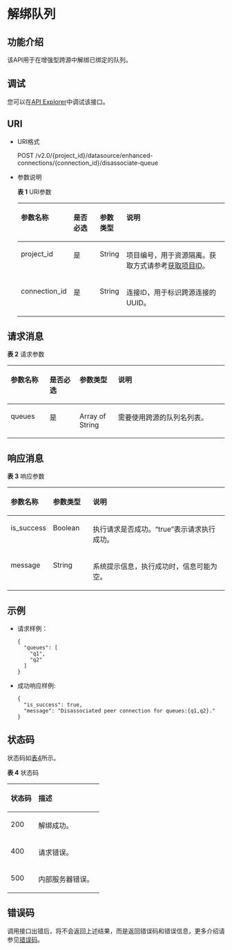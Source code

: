 # 解绑队列<a name="dli_02_0192"></a>

## 功能介绍<a name="section13287428103611"></a>

该API用于在增强型跨源中解绑已绑定的队列。

## 调试<a name="section556523314214"></a>

您可以在[API Explorer](https://apiexplorer.developer.huaweicloud.com/apiexplorer/doc?product=DLI&api=DisassociateConnectionQueue)中调试该接口。

## URI<a name="section52924285361"></a>

-   URI格式

    POST /v2.0/\{project\_id\}/datasource/enhanced-connections/\{connection\_id\}/disassociate-queue

-   参数说明

    **表 1**  URI参数

    <a name="table18299172853614"></a>
    <table><thead align="left"><tr id="row947592853614"><th class="cellrowborder" valign="top" width="17.89178917891789%" id="mcps1.2.5.1.1"><p id="p1347513282368"><a name="p1347513282368"></a><a name="p1347513282368"></a>参数名称</p>
    </th>
    <th class="cellrowborder" valign="top" width="13.77137713771377%" id="mcps1.2.5.1.2"><p id="p74757287366"><a name="p74757287366"></a><a name="p74757287366"></a>是否必选</p>
    </th>
    <th class="cellrowborder" valign="top" width="12.85128512851285%" id="mcps1.2.5.1.3"><p id="p1362517419420"><a name="p1362517419420"></a><a name="p1362517419420"></a>参数类型</p>
    </th>
    <th class="cellrowborder" valign="top" width="55.48554855485548%" id="mcps1.2.5.1.4"><p id="p1475182833610"><a name="p1475182833610"></a><a name="p1475182833610"></a>说明</p>
    </th>
    </tr>
    </thead>
    <tbody><tr id="row16475152833619"><td class="cellrowborder" valign="top" width="17.89178917891789%" headers="mcps1.2.5.1.1 "><p id="p1547552803615"><a name="p1547552803615"></a><a name="p1547552803615"></a>project_id</p>
    </td>
    <td class="cellrowborder" valign="top" width="13.77137713771377%" headers="mcps1.2.5.1.2 "><p id="p19475828123613"><a name="p19475828123613"></a><a name="p19475828123613"></a>是</p>
    </td>
    <td class="cellrowborder" valign="top" width="12.85128512851285%" headers="mcps1.2.5.1.3 "><p id="p18626941541"><a name="p18626941541"></a><a name="p18626941541"></a>String</p>
    </td>
    <td class="cellrowborder" valign="top" width="55.48554855485548%" headers="mcps1.2.5.1.4 "><p id="p1310472724012"><a name="p1310472724012"></a><a name="p1310472724012"></a>项目编号，用于资源隔离。获取方式请参考<a href="获取项目ID.md">获取项目ID</a>。</p>
    </td>
    </tr>
    <tr id="row1758412516020"><td class="cellrowborder" valign="top" width="17.89178917891789%" headers="mcps1.2.5.1.1 "><p id="p84192317188"><a name="p84192317188"></a><a name="p84192317188"></a>connection_id</p>
    </td>
    <td class="cellrowborder" valign="top" width="13.77137713771377%" headers="mcps1.2.5.1.2 "><p id="p1941914313180"><a name="p1941914313180"></a><a name="p1941914313180"></a>是</p>
    </td>
    <td class="cellrowborder" valign="top" width="12.85128512851285%" headers="mcps1.2.5.1.3 "><p id="p7626104642"><a name="p7626104642"></a><a name="p7626104642"></a>String</p>
    </td>
    <td class="cellrowborder" valign="top" width="55.48554855485548%" headers="mcps1.2.5.1.4 "><p id="p94197315183"><a name="p94197315183"></a><a name="p94197315183"></a>连接ID，用于标识跨源连接的UUID。</p>
    </td>
    </tr>
    </tbody>
    </table>


## 请求消息<a name="section1831452873613"></a>

**表 2**  请求参数

<a name="table965315377819"></a>
<table><thead align="left"><tr id="row3654123717814"><th class="cellrowborder" valign="top" width="17.89178917891789%" id="mcps1.2.5.1.1"><p id="p1265453712813"><a name="p1265453712813"></a><a name="p1265453712813"></a>参数名称</p>
</th>
<th class="cellrowborder" valign="top" width="13.77137713771377%" id="mcps1.2.5.1.2"><p id="p9654237585"><a name="p9654237585"></a><a name="p9654237585"></a>是否必选</p>
</th>
<th class="cellrowborder" valign="top" width="17.691769176917692%" id="mcps1.2.5.1.3"><p id="p19937461398"><a name="p19937461398"></a><a name="p19937461398"></a>参数类型</p>
</th>
<th class="cellrowborder" valign="top" width="50.645064506450645%" id="mcps1.2.5.1.4"><p id="p265416379818"><a name="p265416379818"></a><a name="p265416379818"></a>说明</p>
</th>
</tr>
</thead>
<tbody><tr id="row7654203716810"><td class="cellrowborder" valign="top" width="17.89178917891789%" headers="mcps1.2.5.1.1 "><p id="p15107358183"><a name="p15107358183"></a><a name="p15107358183"></a><span>queues</span></p>
</td>
<td class="cellrowborder" valign="top" width="13.77137713771377%" headers="mcps1.2.5.1.2 "><p id="p8107558589"><a name="p8107558589"></a><a name="p8107558589"></a>是</p>
</td>
<td class="cellrowborder" valign="top" width="17.691769176917692%" headers="mcps1.2.5.1.3 "><p id="p14937126595"><a name="p14937126595"></a><a name="p14937126595"></a>Array of String</p>
</td>
<td class="cellrowborder" valign="top" width="50.645064506450645%" headers="mcps1.2.5.1.4 "><p id="p181078586810"><a name="p181078586810"></a><a name="p181078586810"></a>需要使用跨源的队列名列表。</p>
</td>
</tr>
</tbody>
</table>

## 响应消息<a name="section134515287360"></a>

**表 3**  响应参数

<a name="table8348112818368"></a>
<table><thead align="left"><tr id="row11478132863610"><th class="cellrowborder" valign="top" width="15.628437156284372%" id="mcps1.2.4.1.1"><p id="p04782028173616"><a name="p04782028173616"></a><a name="p04782028173616"></a>参数名称</p>
</th>
<th class="cellrowborder" valign="top" width="18.5981401859814%" id="mcps1.2.4.1.2"><p id="p34781128193612"><a name="p34781128193612"></a><a name="p34781128193612"></a>参数类型</p>
</th>
<th class="cellrowborder" valign="top" width="65.77342265773424%" id="mcps1.2.4.1.3"><p id="p1347917286364"><a name="p1347917286364"></a><a name="p1347917286364"></a>说明</p>
</th>
</tr>
</thead>
<tbody><tr id="row18479182813362"><td class="cellrowborder" valign="top" width="15.628437156284372%" headers="mcps1.2.4.1.1 "><p id="p392161273513"><a name="p392161273513"></a><a name="p392161273513"></a>is_success</p>
</td>
<td class="cellrowborder" valign="top" width="18.5981401859814%" headers="mcps1.2.4.1.2 "><p id="p18921161219357"><a name="p18921161219357"></a><a name="p18921161219357"></a>Boolean</p>
</td>
<td class="cellrowborder" valign="top" width="65.77342265773424%" headers="mcps1.2.4.1.3 "><p id="p12921712163514"><a name="p12921712163514"></a><a name="p12921712163514"></a>执行请求是否成功。“true”表示请求执行成功。</p>
</td>
</tr>
<tr id="row14946145019340"><td class="cellrowborder" valign="top" width="15.628437156284372%" headers="mcps1.2.4.1.1 "><p id="p692141213515"><a name="p692141213515"></a><a name="p692141213515"></a>message</p>
</td>
<td class="cellrowborder" valign="top" width="18.5981401859814%" headers="mcps1.2.4.1.2 "><p id="p6921012133518"><a name="p6921012133518"></a><a name="p6921012133518"></a>String</p>
</td>
<td class="cellrowborder" valign="top" width="65.77342265773424%" headers="mcps1.2.4.1.3 "><p id="p1921161214351"><a name="p1921161214351"></a><a name="p1921161214351"></a>系统提示信息，执行成功时，信息可能为空。</p>
</td>
</tr>
</tbody>
</table>

## 示例<a name="section910624615450"></a>

-   请求样例：

    ```
    {
      "queues": [
        "q1",
        "q2"
      ]
    }
    ```


-   成功响应样例:

    ```
    {
      "is_success": true,
      "message": "Disassociated peer connection for queues:{q1,q2}."
    }
    ```


## 状态码<a name="sf39cfd445ad24e9e82754fcb0027179d"></a>

状态码如[表4](#tb12870f1c5f24b27abd55ca24264af36)所示。

**表 4**  状态码

<a name="tb12870f1c5f24b27abd55ca24264af36"></a>
<table><thead align="left"><tr id="r8d54231f95b14c01a5e55e95f3b2e838"><th class="cellrowborder" valign="top" width="30%" id="mcps1.2.3.1.1"><p id="ab49d21f312644072a331f43e92baf853"><a name="ab49d21f312644072a331f43e92baf853"></a><a name="ab49d21f312644072a331f43e92baf853"></a>状态码</p>
</th>
<th class="cellrowborder" valign="top" width="70%" id="mcps1.2.3.1.2"><p id="aea1d3bd107bb4c499da79a88832d256c"><a name="aea1d3bd107bb4c499da79a88832d256c"></a><a name="aea1d3bd107bb4c499da79a88832d256c"></a>描述</p>
</th>
</tr>
</thead>
<tbody><tr id="r211ad4eb571d4d938e5579998723174e"><td class="cellrowborder" valign="top" width="30%" headers="mcps1.2.3.1.1 "><p id="a3153e07b3a9749adba92599fe6628fbf"><a name="a3153e07b3a9749adba92599fe6628fbf"></a><a name="a3153e07b3a9749adba92599fe6628fbf"></a>200</p>
</td>
<td class="cellrowborder" valign="top" width="70%" headers="mcps1.2.3.1.2 "><p id="p104431642124811"><a name="p104431642124811"></a><a name="p104431642124811"></a>解绑成功。</p>
</td>
</tr>
<tr id="row44937531727"><td class="cellrowborder" valign="top" width="30%" headers="mcps1.2.3.1.1 "><p id="p184941532219"><a name="p184941532219"></a><a name="p184941532219"></a>400</p>
</td>
<td class="cellrowborder" valign="top" width="70%" headers="mcps1.2.3.1.2 "><p id="p2049413539219"><a name="p2049413539219"></a><a name="p2049413539219"></a>请求错误。</p>
</td>
</tr>
<tr id="row65331212142411"><td class="cellrowborder" valign="top" width="30%" headers="mcps1.2.3.1.1 "><p id="p5537171216249"><a name="p5537171216249"></a><a name="p5537171216249"></a>500</p>
</td>
<td class="cellrowborder" valign="top" width="70%" headers="mcps1.2.3.1.2 "><p id="p953813124249"><a name="p953813124249"></a><a name="p953813124249"></a>内部服务器错误。</p>
</td>
</tr>
</tbody>
</table>

## 错误码<a name="section13596141025715"></a>

调用接口出错后，将不会返回上述结果，而是返回错误码和错误信息，更多介绍请参见[错误码](错误码.md)。


